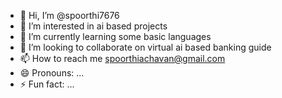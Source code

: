 - 👋 Hi, I’m @spoorthi7676
- 👀 I’m interested in ai based projects
- 🌱 I’m currently learning some basic languages
- 💞️ I’m looking to collaborate on virtual ai based banking guide
- 📫 How to reach me spoorthiachavan@gmail.com
- 😄 Pronouns: ...
- ⚡ Fun fact: ...

<!---
spoorthi7676/spoorthi7676 is a ✨ special ✨ repository because its `README.md` (this file) appears on your GitHub profile.
You can click the Preview link to take a look at your changes.
--->
